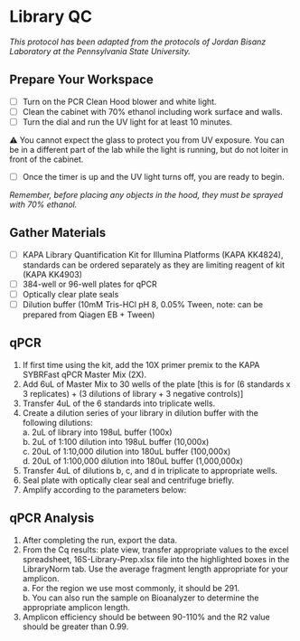 # Library QC

*This protocol has been adapted from the protocols of Jordan Bisanz Laboratory at the Pennsylvania State University.*

## Prepare Your Workspace

- [ ] Turn on the PCR Clean Hood blower and white light. 
- [ ] Clean the cabinet with 70% ethanol including work surface and walls. 
- [ ] Turn the dial and run the UV light for at least 10 minutes. 

⚠️ You cannot expect the glass to protect you from UV exposure. You can be in a different part of the lab while the light is running, but do not loiter in front of the cabinet.

- [ ] Once the timer is up and the UV light turns off, you are ready to begin. 

*Remember, before placing any objects in the hood, they must be sprayed with 70% ethanol.*

## Gather Materials
- [ ] KAPA Library Quantification Kit for Illumina Platforms (KAPA KK4824), standards can be ordered separately as they are limiting reagent of kit (KAPA KK4903)
- [ ] 384-well or 96-well plates for qPCR
- [ ] Optically clear plate seals
- [ ] Dilution buffer (10mM Tris-HCl pH 8, 0.05% Tween, note: can be prepared from Qiagen EB + Tween)

## qPCR

1.	If first time using the kit, add the 10X primer premix to the KAPA SYBRFast qPCR Master Mix (2X).
2.	Add 6uL of Master Mix to 30 wells of the plate [this is for (6 standards x 3 replicates) + (3 dilutions of library + 3 negative controls)]
3.	Transfer 4uL of the 6 standards into triplicate wells.
4.	Create a dilution series of your library in dilution buffer with the following dilutions:  
      a. 2uL of library into 198uL buffer (100x)  
      b. 2uL of 1:100 dilution into 198uL buffer (10,000x)  
      c. 20uL of 1:10,000 dilution into 180uL buffer (100,000x)  
      d. 20uL of 1:100,000 dilution into 180uL buffer (1,000,000x)  
5.	Transfer 4uL of dilutions b, c, and d in triplicate to appropriate wells.
6.	Seal plate with optically clear seal and centrifuge briefly.
7.	Amplify according to the parameters below: 

## qPCR Analysis

1. After completing the run, export the data. 
2. From the Cq results: plate view, transfer appropriate values to the excel spreadsheet, 16S-Library-Prep.xlsx file into the highlighted boxes in the LibraryNorm tab. Use the average fragment length appropriate for your amplicon.  
       a. For the region we use most commonly, it should be 291.  
       b. You can also run the sample on Bioanalyzer to determine the appropriate amplicon length.   
3. Amplicon efficiency should be between 90-110% and the R2 value should be greater than 0.99. 


